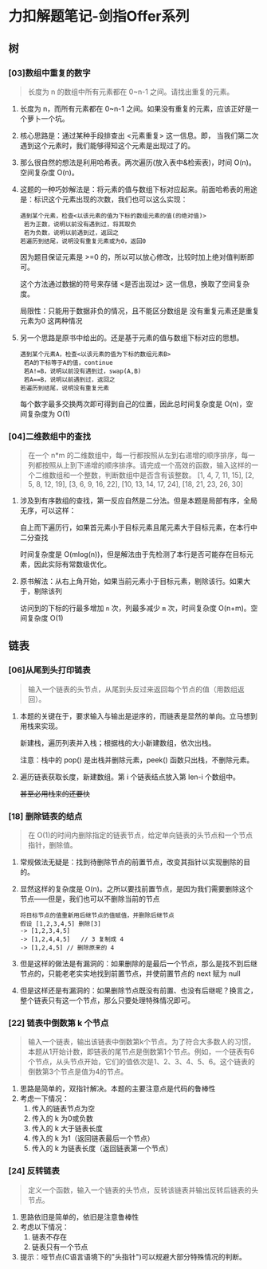 # 力扣解题笔记-剑指Offer系列

## 树

### [03]数组中重复的数字

> 长度为 n 的数组中所有元素都在 0~n-1 之间。请找出重复的元素。

1. 长度为 n，而所有元素都在 0~n-1 之间。如果没有重复的元素，应该正好是一个萝卜一个坑。

2. 核心思路是：通过某种手段排查出 <元素重复> 这一信息。即， 当我们第二次遇到这个元素时，我们能够得知这个元素是出现过了的。

3. 那么很自然的想法是利用哈希表。两次遍历(放入表中&检索表)，时间 O(n)。空间复杂度 O(n)。

4. 这题的一种巧妙解法是：将元素的值与数组下标对应起来。前面哈希表的用途是：标识这个元素出现的次数，我们也可以这么实现：

   ```
   遇到某个元素，检查<以该元素的值为下标的数组元素的值(的绝对值)>
   	若为正数，说明以前没有遇到过，将其取负
   	若为负数，说明以前遇到过，返回之
   若遍历到结尾，说明没有重复元素或为0，返回0
   ```

   因为题目保证元素是 >=0 的，所以可以放心修改，比较时加上绝对值判断即可。

   这个方法通过数据的符号来存储 <是否出现过> 这一信息，换取了空间复杂度。

   局限性：只能用于数据非负的情况，且不能区分数组是 没有重复元素还是重复元素为0 这两种情况

5. 另一个思路是原书中给出的。还是基于元素的值与数组下标对应的思想。

   ```
   遇到某个元素A，检查<以该元素的值为下标的数组元素B>
   	若A的下标等于A的值，continue
   	若A!=B，说明以前没有遇到过，swap(A,B)
   	若A==B，说明以前遇到过，返回之
   若遍历到结尾，说明没有重复元素
   ```

   每个数字最多交换两次即可得到自己的位置，因此总时间复杂度是 O(n)，空间复杂度为 O(1)



### [04]二维数组中的查找

> 在一个 n*m 的二维数组中，每一行都按照从左到右递增的顺序排序，每一列都按照从上到下递增的顺序排序。请完成一个高效的函数，输入这样的一个二维数组和一个整数，判断数组中是否含有该整数。
>   [1,   4,  7, 11, 15],
>   [2,   5,  8, 12, 19],
>   [3,   6,  9, 16, 22],
>   [10, 13, 14, 17, 24],
>   [18, 21, 23, 26, 30]

1. 涉及到有序数组的查找，第一反应自然是二分法。但是本题是局部有序，全局无序，可以这样：

   自上而下遍历行，如果首元素小于目标元素且尾元素大于目标元素，在本行中二分查找

   时间复杂度是 O(mlog(n))，但是解法由于先检测了本行是否可能存在目标元素，因此实际有常数级优化。

2. 原书解法：从右上角开始，如果当前元素小于目标元素，剔除该行。如果大于，剔除该列

   访问到的下标的行最多增加 `n` 次，列最多减少 `m` 次，时间复杂度 O(n+m)。空间复杂度 O(1)



## 链表

### [06]从尾到头打印链表

> 输入一个链表的头节点，从尾到头反过来返回每个节点的值（用数组返回）。

1. 本题的关键在于，要求输入与输出是逆序的，而链表是显然的单向。立马想到用栈来实现。

   新建栈，遍历列表并入栈；根据栈的大小新建数组，依次出栈。

   注意：栈中的 pop() 是出栈并删除元素，peek() 函数只出栈，不删除元素。

2. 遍历链表获取长度，新建数组。第 i 个链表结点放入第 len-i 个数组中。

   ~~甚至必用栈来的还要快~~

    

### [18] 删除链表的结点

> 在 O(1)的时间内删除指定的链表节点，给定单向链表的头节点和一个节点指针，删除值。

1. 常规做法无疑是：找到待删除节点的前置节点，改变其指针以实现删除的目的。

2. 显然这样的复杂度是 O(n)。之所以要找前置节点，是因为我们需要删除这个节点——但是，我们也可以不删除当前的节点

   ```
   将目标节点的值重新用后继节点的值赋值，并删除后继节点
   假设 [1,2,3,4,5] 删除[3]
   -> [1,2,3,4,5]	
   -> [1,2,4,4,5]	// 3 复制成 4
   -> [1,2,4,5]	// 删除原来的 4
   ```

3. 但是这样的做法是有漏洞的：如果删除的是最后一个节点，那么是找不到后继节点的，只能老老实实地找到前置节点，并使前置节点的 next 赋为 null

4. 但是这样还是有漏洞的：如果删除节点既没有前置、也没有后继呢？换言之，整个链表只有这一个节点，那么只要处理特殊情况即可。

### [22] 链表中倒数第 k 个节点

> 输入一个链表，输出该链表中倒数第k个节点。为了符合大多数人的习惯，本题从1开始计数，即链表的尾节点是倒数第1个节点。例如，一个链表有6个节点，从头节点开始，它们的值依次是1、2、3、4、5、6。这个链表的倒数第3个节点是值为4的节点。	
>

1. 思路是简单的，双指针解决。本题的主要注意点是代码的鲁棒性
2. 考虑一下情况：
   1. 传入的链表节点为空
   2. 传入的 k 为0或负数
   3. 传入的 k 大于链表长度
   4. 传入的 k 为1（返回链表最后一个节点）
   5. 传入的 k 为链表长度（返回链表第一个节点）



### [24] 反转链表

> 定义一个函数，输入一个链表的头节点，反转该链表并输出反转后链表的头节点。

1. 思路依旧是简单的，依旧是注意鲁棒性
2. 考虑以下情况：
   1. 链表不存在
   2. 链表只有一个节点
3. 提示：哑节点(C语言语境下的"头指针")可以规避大部分特殊情况的判断。